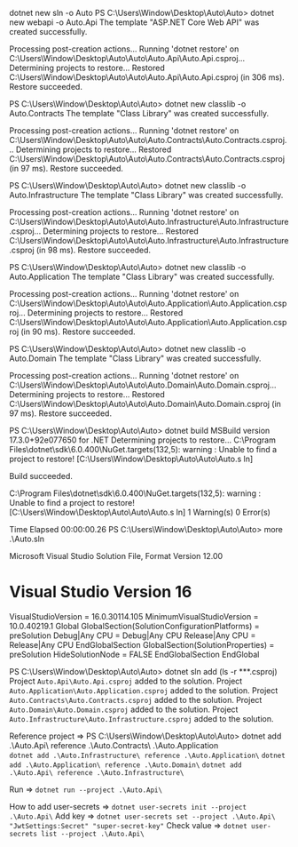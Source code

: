 
dotnet new sln -o Auto
PS C:\Users\Window\Desktop\Auto\Auto> dotnet new webapi -o Auto.Api
The template "ASP.NET Core Web API" was created successfully.

Processing post-creation actions...
Running 'dotnet restore' on C:\Users\Window\Desktop\Auto\Auto\Auto.Api\Auto.Api.csproj...
  Determining projects to restore...
  Restored C:\Users\Window\Desktop\Auto\Auto\Auto.Api\Auto.Api.csproj (in 306 ms).
Restore succeeded.


PS C:\Users\Window\Desktop\Auto\Auto> dotnet new classlib -o Auto.Contracts
The template "Class Library" was created successfully.

Processing post-creation actions...
Running 'dotnet restore' on C:\Users\Window\Desktop\Auto\Auto\Auto.Contracts\Auto.Contracts.csproj...
  Determining projects to restore...
  Restored C:\Users\Window\Desktop\Auto\Auto\Auto.Contracts\Auto.Contracts.csproj (in 97 ms).
Restore succeeded.


PS C:\Users\Window\Desktop\Auto\Auto> dotnet new classlib -o Auto.Infrastructure
The template "Class Library" was created successfully.

Processing post-creation actions...
Running 'dotnet restore' on C:\Users\Window\Desktop\Auto\Auto\Auto.Infrastructure\Auto.Infrastructure.csproj...
  Determining projects to restore...
  Restored C:\Users\Window\Desktop\Auto\Auto\Auto.Infrastructure\Auto.Infrastructure.csproj (in 98 ms).
Restore succeeded.


PS C:\Users\Window\Desktop\Auto\Auto> dotnet new classlib -o Auto.Application
The template "Class Library" was created successfully.

Processing post-creation actions...
Running 'dotnet restore' on C:\Users\Window\Desktop\Auto\Auto\Auto.Application\Auto.Application.csproj...
  Determining projects to restore...
  Restored C:\Users\Window\Desktop\Auto\Auto\Auto.Application\Auto.Application.csproj (in 90 ms).
Restore succeeded.


PS C:\Users\Window\Desktop\Auto\Auto> dotnet new classlib -o Auto.Domain
The template "Class Library" was created successfully.

Processing post-creation actions...
Running 'dotnet restore' on C:\Users\Window\Desktop\Auto\Auto\Auto.Domain\Auto.Domain.csproj...
  Determining projects to restore...
  Restored C:\Users\Window\Desktop\Auto\Auto\Auto.Domain\Auto.Domain.csproj (in 97 ms).
Restore succeeded.


PS C:\Users\Window\Desktop\Auto\Auto> dotnet build
MSBuild version 17.3.0+92e077650 for .NET
  Determining projects to restore...
C:\Program Files\dotnet\sdk\6.0.400\NuGet.targets(132,5): warning : Unable to find a project to restore! [C:\Users\Window\Desktop\Auto\Auto\Auto.s
ln]

Build succeeded.

C:\Program Files\dotnet\sdk\6.0.400\NuGet.targets(132,5): warning : Unable to find a project to restore! [C:\Users\Window\Desktop\Auto\Auto\Auto.s
ln]
    1 Warning(s)
    0 Error(s)

Time Elapsed 00:00:00.26
PS C:\Users\Window\Desktop\Auto\Auto> more .\Auto.sln

Microsoft Visual Studio Solution File, Format Version 12.00
# Visual Studio Version 16
VisualStudioVersion = 16.0.30114.105
MinimumVisualStudioVersion = 10.0.40219.1
Global
        GlobalSection(SolutionConfigurationPlatforms) = preSolution
                Debug|Any CPU = Debug|Any CPU
                Release|Any CPU = Release|Any CPU
        EndGlobalSection
        GlobalSection(SolutionProperties) = preSolution
                HideSolutionNode = FALSE
        EndGlobalSection
EndGlobal

PS C:\Users\Window\Desktop\Auto\Auto> dotnet sln add (ls -r **\*.csproj)
Project `Auto.Api\Auto.Api.csproj` added to the solution.
Project `Auto.Application\Auto.Application.csproj` added to the solution.
Project `Auto.Contracts\Auto.Contracts.csproj` added to the solution.
Project `Auto.Domain\Auto.Domain.csproj` added to the solution.
Project `Auto.Infrastructure\Auto.Infrastructure.csproj` added to the solution.


Reference project => PS C:\Users\Window\Desktop\Auto\Auto> dotnet add .\Auto.Api\ reference .\Auto.Contracts\ .\Auto.Application\
`dotnet add .\Auto.Infrastructure\ reference .\Auto.Application\`
`dotnet add .\Auto.Application\ reference .\Auto.Domain\` 
`dotnet add .\Auto.Api\ reference .\Auto.Infrastructure\`


Run => `dotnet run --project .\Auto.Api\`

How to add user-secrets => `dotnet user-secrets init --project .\Auto.Api\` 
Add key => `dotnet user-secrets set --project .\Auto.Api\ "JwtSettings:Secret" "super-secret-key"`
Check value => `dotnet user-secrets list --project .\Auto.Api\`